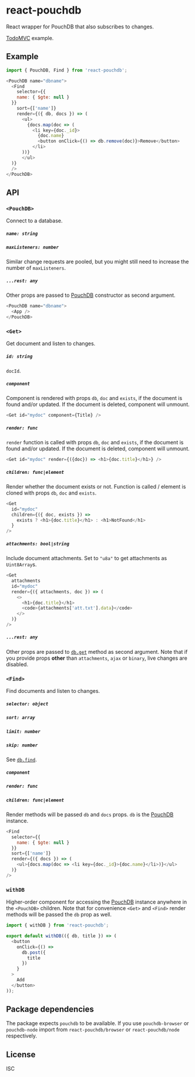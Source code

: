 # react-pouchdb

React wrapper for PouchDB that also subscribes to changes.

[TodoMVC](https://arnosaine.github.io/react-pouchdb/) example.

## Example

```js
import { PouchDB, Find } from 'react-pouchdb';

<PouchDB name="dbname">
  <Find
    selector={{
    name: { $gte: null }
  }}
    sort={['name']}
    render={({ db, docs }) => (
      <ul>
        {docs.map(doc => (
          <li key={doc._id}>
            {doc.name}
            <button onClick={() => db.remove(doc)}>Remove</button>
          </li>
      ))}
      </ul>
  )}
  />
</PouchDB>
```

## API

### `<PouchDB>`

Connect to a database.

##### `name: string`

##### `maxListeners: number`

Similar change requests are pooled, but you might still need to increase the number of `maxListeners`.

##### `...rest: any`

Other props are passed to [PouchDB](https://pouchdb.com/api.html#create_database) constructor as second argument.

```js
<PouchDB name="dbname">
  <App />
</PouchDB>
```

### `<Get>`

Get document and listen to changes.

##### `id: string`

`docId`.

##### `component`

Component is rendered with props `db`, `doc` and `exists`, if the document is found and/or updated. If the document is deleted, component will unmount.

```js
<Get id="mydoc" component={Title} />
```

##### `render: func`

`render` function is called with props `db`, `doc` and `exists`, if the document is found and/or updated. If the document is deleted, component will unmount.

```js
<Get id="mydoc" render={({doc}) => <h1>{doc.title}</h1>} />
```

##### `children: func|element`

Render whether the document exists or not. Function is called / element is cloned with props `db`, `doc` and `exists`.

```js
<Get
  id="mydoc"
  children={({ doc, exists }) =>
    exists ? <h1>{doc.title}</h1> : <h1>NotFound</h1>
  }
/>
```

##### `attachments: bool|string`

Include document attachments. Set to `"u8a"` to get attachments as `Uint8Array`s.

```js
<Get
  attachments
  id="mydoc"
  render={({ attachments, doc }) => (
    <>
      <h1>{doc.title}</h1>
      <code>{attachments['att.txt'].data}</code>
    </>
  )}
/>
```

##### `...rest: any`

Other props are passed to [`db.get`](https://pouchdb.com/api.html#fetch_document) method as second argument. Note that if you provide props **other** than `attachments`, `ajax` or `binary`, live changes are disabled.

### `<Find>`

Find documents and listen to changes.

##### `selector: object`

##### `sort: array`

##### `limit: number`

##### `skip: number`

See [`db.find`](https://pouchdb.com/api.html#query_index).

##### `component`

##### `render: func`

##### `children: func|element`

Render methods will be passed `db` and `docs` props. `db` is the [PouchDB](https://pouchdb.com/api.html) instance.

```js
<Find
  selector={{
    name: { $gte: null }
  }}
  sort={['name']}
  render={({ docs }) => (
    <ul>{docs.map(doc => <li key={doc._id}>{doc.name}</li>)}</ul>
  )}
/>
```

### `withDB`

Higher-order component for accessing the [PouchDB](https://pouchdb.com/api.html) instance anywhere in the `<PouchDB>` children. Note that for convenience `<Get>` and `<Find>` render methods will be passed the `db` prop as well.

```js
import { withDB } from 'react-pouchdb';

export default withDB(({ db, title }) => (
  <button
    onClick={() =>
      db.post({
        title
      })
    }
  >
    Add
  </button>
));
```

## Package dependencies

The package expects `pouchdb` to be available. If you use `pouchdb-browser` or `pouchdb-node` import from `react-pouchdb/browser` or `react-pouchdb/node` respectively.

## License

ISC
